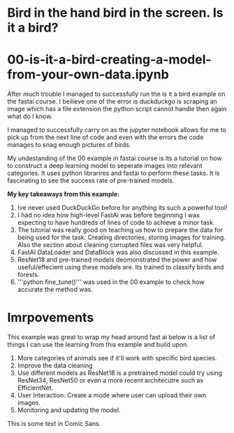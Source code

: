 # **Bird in the hand bird in the screen. Is it a bird?**
# **00-is-it-a-bird-creating-a-model-from-your-own-data.ipynb**

After much trouble I managed to successfully run the is it a bird example on the fastai course. I beilieve one of the error is duckduckgo is scraping an image which has a file extension the python script cannot handle then again what do I know.

I managed to successfully carry on as the jupyter notebook allows for me to pick up from the next line of code and even with the errors the code manages to snag enough pictures of birds. 

My undestanding of the 00 example in fastai course is its a tutorial on how to construct a deep learning model to seperate images into relevant categories. It uses python librarires and fastai to perform these tasks. It is fascinating to see the success rate of pre-trained models. 

**My key takeaways from this example:**
1. Ive never used DuckDuckGo before for anything its such a powerful tool!
2. I had no idea how high-level FastAi was before beginning I was expecting to have hundreds of lines of code to achieve a minor task. 
3. The tutorial was really good on teaching us how to prepare the data for being used for the task. Creating directories, storing images for training. Also the section about cleaning corrupted files was very helpful.
4. FastAI DataLoader and DataBlock was also discussed in this example.
5. ResNet18 and pre-trained models deomonstrated the power and how useful/effecient using these models are. Its trained to classify birds and forests.
6. '''python fine_tune()''' was used in the 00 example to check how accurate the method was. 

# **Imrpovements**
This example was great to wrap my head around fast ai below is a list of things I can use the learning from this example and build upon. 

1. More categories of animals see if it'll work with specific bird species. 
2. Improve the data cleaning 
3. Use different models as ResNet18 is a pretrained model could try using ResNet34, ResNet50 or even a more recent architecutre such as EfficientNet. 
4. User Interaction: Create a mode where user can upload their own images.
5. Monitoring and updating the model.

<div class="Jokerman">

This is some text in Comic Sans.

</div>

